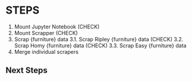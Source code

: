 # STEPS
1. Mount Jupyter Notebook (CHECK)
2. Mount Scrapper (CHECK)
3. Scrap {furniture} data
3.1. Scrap Ripley {furniture} data (CHECK)
3.2. Scrap Homy {furniture} data (CHECK)
3.3. Scrap Easy {furniture} data
4. Merge individual scrapers

## Next Steps